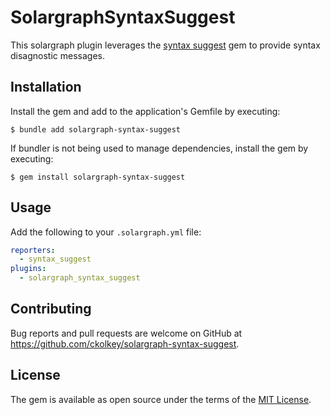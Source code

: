 # SolargraphSyntaxSuggest

This solargraph plugin leverages the [syntax suggest](https://github.com/ruby/syntax_suggest) gem to provide syntax disagnostic messages.

## Installation

Install the gem and add to the application's Gemfile by executing:

    $ bundle add solargraph-syntax-suggest

If bundler is not being used to manage dependencies, install the gem by executing:

    $ gem install solargraph-syntax-suggest

## Usage

Add the following to your `.solargraph.yml` file:
```yml
reporters:
  - syntax_suggest
plugins:
  - solargraph_syntax_suggest
```

## Contributing

Bug reports and pull requests are welcome on GitHub at https://github.com/ckolkey/solargraph-syntax-suggest.

## License

The gem is available as open source under the terms of the [MIT License](https://opensource.org/licenses/MIT).
